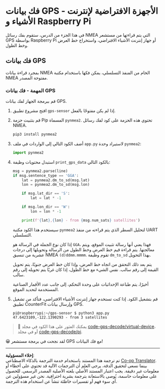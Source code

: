 <!--
CO_OP_TRANSLATOR_METADATA:
{
  "original_hash": "cbb8c285bc64c5192fae3368fb5077d2",
  "translation_date": "2025-08-27T00:49:45+00:00",
  "source_file": "3-transport/lessons/1-location-tracking/single-board-computer-gps-decode.md",
  "language_code": "ar"
}
-->
# فك بيانات GPS - الأجهزة الافتراضية لإنترنت الأشياء و Raspberry Pi

في هذا الجزء من الدرس، ستقوم بفك رسائل NMEA التي يتم قراءتها من مستشعر GPS بواسطة Raspberry Pi أو جهاز إنترنت الأشياء الافتراضي، واستخراج خط العرض وخط الطول.

## فك بيانات GPS

بمجرد قراءة بيانات NMEA الخام من المنفذ التسلسلي، يمكن فكها باستخدام مكتبة NMEA مفتوحة المصدر.

### المهمة - فك بيانات GPS

قم ببرمجة الجهاز لفك بيانات GPS.

1. افتح مشروع تطبيق `gps-sensor` إذا لم يكن مفتوحًا بالفعل.

1. قم بتثبيت حزمة Pip المسماة `pynmea2`. تحتوي هذه الحزمة على كود لفك رسائل NMEA.

    ```sh
    pip3 install pynmea2
    ```

1. أضف الكود التالي إلى الواردات في ملف `app.py` لاستيراد وحدة `pynmea2`:

    ```python
    import pynmea2
    ```

1. استبدل محتويات وظيفة `print_gps_data` بالكود التالي:

    ```python
    msg = pynmea2.parse(line)
    if msg.sentence_type == 'GGA':
        lat = pynmea2.dm_to_sd(msg.lat)
        lon = pynmea2.dm_to_sd(msg.lon)

        if msg.lat_dir == 'S':
            lat = lat * -1

        if msg.lon_dir == 'W':
            lon = lon * -1

        print(f'{lat},{lon} - from {msg.num_sats} satellites')
    ```

    سيستخدم هذا الكود مكتبة `pynmea2` لتحليل السطر الذي يتم قراءته من منفذ UART التسلسلي.

    إذا كان نوع الجملة في الرسالة هو `GGA`، فهذا يعني أنها رسالة تثبيت الموقع، ويتم معالجتها. يتم قراءة قيم خط العرض وخط الطول من الرسالة وتحويلها إلى درجات عشرية من تنسيق NMEA `(d)ddmm.mmmm`. تقوم وظيفة `dm_to_sd` بهذا التحويل.

    يتم بعد ذلك التحقق من اتجاه خط العرض، وإذا كان خط العرض جنوبًا، يتم تحويل القيمة إلى رقم سالب. نفس الشيء مع خط الطول، إذا كان غربًا يتم تحويله إلى رقم سالب.

    أخيرًا، يتم طباعة الإحداثيات على وحدة التحكم، إلى جانب عدد الأقمار الصناعية المستخدمة لتحديد الموقع.

1. قم بتشغيل الكود. إذا كنت تستخدم جهاز إنترنت الأشياء الافتراضي، فتأكد من تشغيل تطبيق CounterFit وإرسال بيانات GPS.

    ```output
    pi@raspberrypi:~/gps-sensor $ python3 app.py 
    47.6423109,-122.1390293 - from 3 satellites
    ```

> 💁 يمكنك العثور على هذا الكود في مجلد [code-gps-decode/virtual-device](../../../../../3-transport/lessons/1-location-tracking/code-gps-decode/virtual-device)، أو في مجلد [code-gps-decode/pi](../../../../../3-transport/lessons/1-location-tracking/code-gps-decode/pi).

😀 لقد نجحت في برمجة مستشعر GPS مع فك البيانات!

---

**إخلاء المسؤولية**:  
تم ترجمة هذا المستند باستخدام خدمة الترجمة بالذكاء الاصطناعي [Co-op Translator](https://github.com/Azure/co-op-translator). بينما نسعى لتحقيق الدقة، يرجى العلم أن الترجمات الآلية قد تحتوي على أخطاء أو معلومات غير دقيقة. يجب اعتبار المستند الأصلي بلغته الأصلية المصدر الرسمي. للحصول على معلومات حاسمة، يُوصى بالاستعانة بترجمة بشرية احترافية. نحن غير مسؤولين عن أي سوء فهم أو تفسيرات خاطئة تنشأ عن استخدام هذه الترجمة.